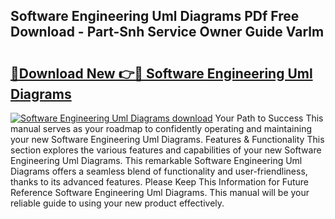 ## Software Engineering Uml Diagrams PDf Free Download - Part-Snh Service Owner Guide Varlm

# <h2><a href="http://dfu7sg.blite.top/?on=Software+Engineering+Uml+Diagrams">🔗Download New 👉🔴 Software Engineering Uml Diagrams</a></h2>

[![Software Engineering Uml Diagrams download](https://i.imgur.com/lujVjoI.png)](http://dfu7sg.blite.top/?on=Software+Engineering+Uml+Diagrams)
Your Path to Success This manual serves as your roadmap to confidently operating and maintaining your new Software Engineering Uml Diagrams. Features & Functionality This section explores the various features and capabilities of your new Software Engineering Uml Diagrams. This remarkable Software Engineering Uml Diagrams offers a seamless blend of functionality and user-friendliness, thanks to its advanced features. Please Keep This Information for Future Reference Software Engineering Uml Diagrams. This manual will be your reliable guide to using your new product effectively.

